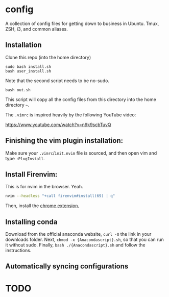 # config
A collection of config files for getting down to business in Ubuntu. Tmux, ZSH, i3, and common aliases.

## Installation

Clone this repo (into the home directory)
```
sudo bash install.sh
bash user_install.sh
```

Note that the second script needs to be no-sudo.

```
bash out.sh
```

This script will copy all the config files from this directory into the home directory `~`.


The `.vimrc` is inspired heavily by the following YouTube video:

https://www.youtube.com/watch?v=n9k9scbTuvQ

## Finishing the vim plugin installation:

Make sure your `.vimrc`/`init.nvim` file is sourced, and then open vim and type `:PlugInstall`.

## Install Firenvim:
This is for nvim in the browser. Yeah.
```bash
nvim --headless "+call firenvim#install(69) | q"
```
Then, install the [chrome extension.](https://chrome.google.com/webstore/detail/firenvim/egpjdkipkomnmjhjmdamaniclmdlobbo)


## Installing conda
Download from the official anaconda website, `curl -O` the link in your downloads folder.
Next, `chmod -x {Anacondascript}.sh`, so that you can run it without sudo.
Finally, `bash ./{Anacondascript}.sh` and follow the instructions.


## Automatically syncing configurations

# TODO
